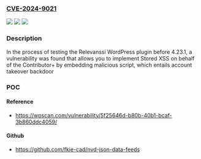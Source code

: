 ### [CVE-2024-9021](https://cve.mitre.org/cgi-bin/cvename.cgi?name=CVE-2024-9021)
![](https://img.shields.io/static/v1?label=Product&message=Relevanssi&color=blue)
![](https://img.shields.io/static/v1?label=Version&message=0%3C%204.23.1%20&color=brighgreen)
![](https://img.shields.io/static/v1?label=Vulnerability&message=CWE-79%20Cross-Site%20Scripting%20(XSS)&color=brighgreen)

### Description

In the process of testing the Relevanssi  WordPress plugin before 4.23.1, a vulnerability was found that allows you to implement Stored XSS on behalf of the Contributor+ by embedding malicious script, which entails account takeover backdoor

### POC

#### Reference
- https://wpscan.com/vulnerability/5f25646d-b80b-40b1-bcaf-3b860ddc4059/

#### Github
- https://github.com/fkie-cad/nvd-json-data-feeds

